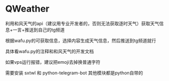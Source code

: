 # QWeather


利用和风天气的api（建议用专业开发者的，否则无法获取逐时天气）获取天气信息+一言+推送到自己的tg频道

根据wafu.py的可获取信息，选择内容生成天气信息，然后推送到tg频道就行

具体看wafu.py的注释和和风天气的开发文档

如果vps运行报错，建议把emoji去掉换普通字符

需要安装 sxtwl 和 python-telegram-bot 其他模块都是python自带的
